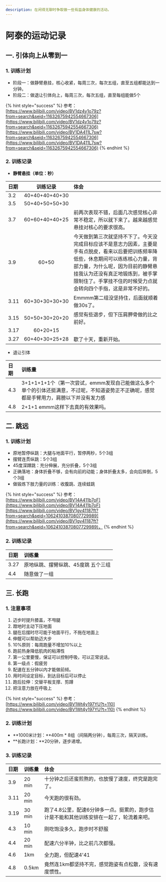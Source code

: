 ```yaml
---
description: 在闲得无聊时争取做一些有益身体健康的活动。
---
```


# 阿泰的运动记录

## 一. 引体向上从零到一

### 1. 训练计划

* 阶段一：做静臂悬挂，核心收紧，每周三次，每次五组，直至五组都能达到一分钟。
* 阶段二：做退让引体向上，每周三次，每次五组，直至每组能做5个

{% hint style="success" %}
参考：[https://www.bilibili.com/video/BV1dz4y1o79z?from=search&seid=11632675942554667306](https://www.bilibili.com/video/BV1dz4y1o79z?from=search&seid=11632675942554667306)  
[https://www.bilibili.com/video/BV1DA411L7sw?from=search&seid=11632675942554667306](https://www.bilibili.com/video/BV1DA411L7sw?from=search&seid=11632675942554667306)
{% endhint %}

### 2. 训练记录

* **静臂悬挂（单位：秒）**

| 日期 | 训练记录 | 体会 |
| :--- | :---: | :--- |
| 3.2      | 40+40+40+40+30      |  |
| 3.5 | 50+40+50+50+30 |  |
| 3.7 | 60+60+40+40+25 | 前两次表现不错，后面几次感觉核心非常不稳定，所以就下来了。越来越感觉悬挂对核心的要求很高。 |
| 3.9 | 60+50 | 今天做到第三次就坚持不下了。今天没完成目标应该不是意志力因素，主要是手有点脱皮，看来以后要把训练频率降低些，休息期间可以练练核心力量，背部力量，为什么呢，因为目前的静臂悬挂我认为还没有真正地锻炼到，被手掌限制住了。手掌挂不住的时候受力点就会转向四个手指，这是非常不好的。 |
| 3.11 | 60+30+30+30+30 | Emmmm第二组没坚持住，后面就顺着做30s了。 |
| 3.15 | 50+50+30+20+20 | 感觉有些退步，但下压肩胛骨做的比之前好。 |
| 3.17 | 60+20+15 |  |
| 3.27 | 60+40+30+25+28 | 歇了十天，重新开始。 |

* 退让引体

| 日期 | 训练量 |
| :--- | :--- |
| 4.3         | 3+1+1+1+1个（第一次尝试，emmm发现自己能做这么多个单个的引体还挺满意，不过呢，不知道姿势正不正确呢，感觉都是手臂用力，肩膀以下并没有发力感 |
| 4.8 | 2+1+1 emmm这样下去真的有效果吗。 |

## 二. 跳远

### 1. 训练计划

* 原地暂停纵跳：大腿与地面平行，暂停两秒，5个3组 
* 摆臂连贯纵跳：5个3组 
* 45度深蹲跳：充分伸展，充分折叠，5个3组 
* 正确落地：身体折叠不够，会有向前的动能；身体折叠太多，会向后摔倒，5个3组 
* 做锻炼下肢力量的训练：收腹跳、连续蛙跳

{% hint style="success" %}
参考：[https://www.bilibili.com/video/BV14A411b7oF](https://www.bilibili.com/video/BV14A411b7oF)[https://www.bilibili.com/video/BV1gv41187ft?from=search&seid=10624103870807729989](https://www.bilibili.com/video/BV1gv41187ft?from=search&seid=10624103870807729989)，
{% endhint %}

### 2. 训练记录

| 日期 | 训练量 |
| :--- | :--- |
| 3.27 | 原地纵跳、摆臂纵跳、45度跳 五个三组 |
| 4.4 | 随意做了一组 |

## 三. 长跑

### 1. 注意事项

1. 迈步时提升膝盖，不甩腿
2. 蹬地时主动下压地面
3. 腿在后摆时尽可能于地面平行，不拖在地面上
4. 伸髋可以帮助迈大步
5. 10%原则：每周跑量不增加10%以上
6. 跑前热身降低肌肉的粘滞性
7. 第一公里要慢，保证可以控制呼吸，可以正常说话。
8. 第一级点：假疲劳
9. 配速在五分钟以内才能做前倾。
10. 用时间设定目标，到达目标后可以停止
11. 跑后拉伸：交替平板支撑、剪蹲
12. 把注意力放在呼吸上

{% hint style="success" %}
参考：[https://www.bilibili.com/video/BV1Wt4y197YU?t=110](https://www.bilibili.com/video/BV1Wt4y197YU?t=110)
{% endhint %}

### **2. 训练计划**

* **1000米计划：**400m \* 8组（间隔两分钟），每周三次，隔天训练。
* **长跑计划：**20分钟，逐步递增。

### **3. 训练记录**

| 日期 | 训练量 | 体会 |
| :--- | :--- | :--- |
| 3.9            | 20 min                | 十分钟之后还蛮煎熬的，也放慢了速度，终究是跑完了。 |
| 3.11 | 20 min | 今天跑的很有劲。 |
| 3.19 | 30 min | 跑了4.8公里，配速6分钟多一点。挺累的，跑步估计是不能和其他训练安排在一起了，轮流着来吧。 |
| 4.3 | 10 min | 刚吃饱没多久，跑步时不舒服 |
| 4.4 | 20 min | 配速六分半钟，比之前几次都慢。 |
| 4.6 | 1km | 全力跑，但配速4'41 |
| 4.8 | 0.5km | 竟然连1km都坚持不完，感觉跑姿有点松散，没有速度惯性。 |



